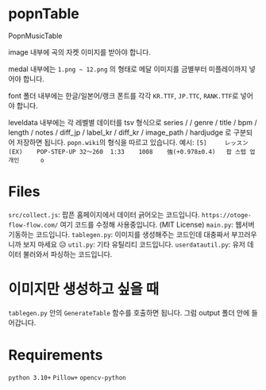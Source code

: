 # popnTable
PopnMusicTable

image 내부에 곡의 자켓 이미지를 받아야 합니다. 

medal 내부에는 `1.png ~ 12.png` 의 형태로 메달 이미지를 금별부터 미플레이까지 넣어야 합니다.

font 폴더 내부에는 한글/일본어/랭크 폰트를 각각 `KR.TTF`, `JP.TTC`, `RANK.TTF`로 넣어야 합니다.

leveldata 내부에는 각 레벨별 데이터를 tsv 형식으로 series / / genre / title / bpm / length / notes / diff_jp / label_kr / diff_kr / image_path / hardjudge 로 구분되어 저장하면 됩니다. `popn.wiki`의 형식을 따르고 있습니다. 예시: `[5]		レッスン(EX)	POP-STEP-UP	32～260	1:33	1008	強(+0.978±0.4)	팝 스텝 업	개인		o`

# Files
`src/collect.js`: 팝픈 홈페이지에서 데이터 긁어오는 코드입니다. `https://otoge-flow-flow.com/` 여기 코드를 수정해 사용중입니다. (MIT License)
`main.py`: 웹서버 기동하는 코드입니다.
`tablegen.py`: 이미지를 생성해주는 코드인데 대충짜서 부끄러우니까 보지 마세요 😥
`util.py`: 기타 유틸리티 코드입니다.
`userdatautil.py`: 유저 데이터 불러와서 파싱하는 코드입니다.

# 이미지만 생성하고 싶을 때
`tablegen.py` 안의 `GenerateTable` 함수를 호출하면 됩니다. 그럼 output 폴더 안에 들어갑니다.

# Requirements
`python 3.10+`
`Pillow+`
`opencv-python`
